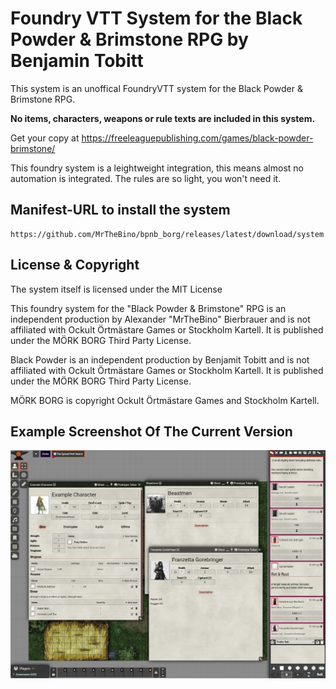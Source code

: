 # Foundry VTT System for the Black Powder & Brimstone RPG by Benjamin Tobitt

This system is an unoffical FoundryVTT system for the Black Powder & Brimstone RPG. 

**No items, characters, weapons or rule texts are included in this system.**

Get your copy at https://freeleaguepublishing.com/games/black-powder-brimstone/

This foundry system is a leightweight integration, this means almost no automation is integrated. The rules
are so light, you won't need it.

## Manifest-URL to install the system

    https://github.com/MrTheBino/bpnb_borg/releases/latest/download/system.json
    
## License & Copyright

The system itself is licensed under the MIT License

This foundry system for the "Black Powder & Brimstone" RPG is an independent production by Alexander "MrTheBino" Bierbrauer and is not affiliated with Ockult Örtmästare Games or Stockholm Kartell. It is published under the MÖRK BORG Third Party License.

Black Powder is an independent production by Benjamit Tobitt and is not affiliated with Ockult Örtmästare Games or Stockholm Kartell. It is published under the MÖRK BORG Third Party License.

MÖRK BORG is copyright Ockult Örtmästare Games and Stockholm Kartell. 

## Example Screenshot Of The Current Version
![image info](screenshot.jpg)